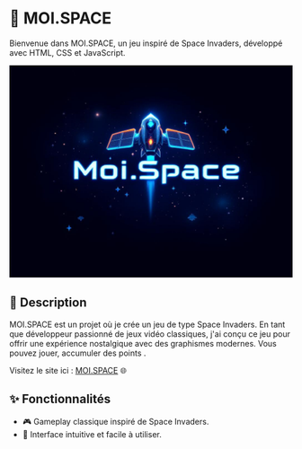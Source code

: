 # 🚀 MOI.SPACE

Bienvenue dans MOI.SPACE, un jeu inspiré de Space Invaders, développé avec HTML, CSS et JavaScript.

![Logo MOI.SPACE](./asset/MoiSpace.jpg)

## 📝 Description

MOI.SPACE est un projet où je crée un jeu de type Space Invaders. En tant que développeur passionné de jeux vidéo classiques, j'ai conçu ce jeu pour offrir une expérience nostalgique avec des graphismes modernes. Vous pouvez jouer, accumuler des points .

Visitez le site ici : [MOI.SPACE]( https://tinx242.github.io/Moi.Space/) 🌐

## ✨ Fonctionnalités

- 🎮 Gameplay classique inspiré de Space Invaders.
- 🚀 Interface intuitive et facile à utiliser.

